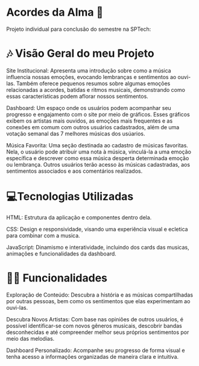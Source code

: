 # Acordes da Alma 🎼
Projeto individual para conclusão do semestre na SPTech:

# 🎶 Visão Geral do meu Projeto

Site Institucional: Apresenta uma introdução sobre como a música influencia nossas emoções, evocando lembranças e sentimentos ao ouvi-las. Também oferece pequenos resumos sobre algumas emoções relacionadas a acordes, batidas e ritmos musicais, demonstrando como essas características podem aflorar nossos sentimentos.

Dashboard: Um espaço onde os usuários podem acompanhar seu progresso e engajamento com o site por meio de gráficos. Esses gráficos exibem os artistas mais ouvidos, as emoções mais frequentes e as conexões em comum com outros usuários cadastrados, além de uma votação semanal das 7 melhores músicas dos usúarios.

Música Favorita: Uma seção destinada ao cadastro de músicas favoritas. Nela, o usuário pode atribuir uma nota à música, vinculá-la a uma emoção específica e descrever como essa música desperta determinada emoção ou lembrança. Outros usuários terão acesso às músicas cadastradas, aos sentimentos associados e aos comentários realizados.

# 💻Tecnologias Utilizadas

HTML: Estrutura da aplicação e componentes dentro dela.

CSS: Design e responsividade, visando uma experiência visual e ecletica para combinar com a musica.

JavaScript: Dinamismo e interatividade, incluindo dos cards das musicas, animações e funcionalidades da dashboard.

# 👩‍💻 Funcionalidades

Exploração de Conteúdo: Descubra a história e as músicas compartilhadas por outras pessoas, bem como os sentimentos que elas experimentam ao ouvi-las.

Descubra Novos Artistas: Com base nas opiniões de outros usuários, é possível identificar-se com novos gêneros musicais, descobrir bandas desconhecidas e até compreender melhor seus próprios sentimentos por meio das melodias.

Dashboard Personalizado: Acompanhe seu progresso de forma visual e tenha acesso a informações organizadas de maneira clara e intuitiva.
